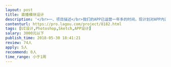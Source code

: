```yaml
---                
layout: post       
title: 直播模块设计           
description: '</br>一、项目描述</br>我们的APP已运营一年多的时间，现计划对APP内直播模块（直播课程为主）做整体改版，因公司内部设计资源冲突，所以计划将此模块整体外包。</br></br>二、主要功能点</br>直播介绍详情页、直播回放页面、直播问相关答页面</br></br>三、设计要求</br>因APP整体风格已确定，所以直播模块页面相当于在已有风格的情况下，做延伸设计，保持整体设计风格和体验的一致性</br></br>四、人员要求</br>1、有充足的时间和精力完成设计</br>2、良好的沟通能力和契约精神</br>'     
contenturl: https://pro.lagou.com/project/8182.html      
tags: [UI设计,Photoshop,Sketch,APP设计]            
salary: 3000元以下          
publish_time: 2018-05-30 18:41:21         
review: 74人                   
apply: 5人                   
recommend: 0人                   
time_range: 小于1周              
---                 
```

